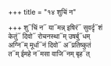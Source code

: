 +++
title = "१४ शुचिं न"

+++
शु᳓चिं न᳓ या᳓मन्न् इषिरं᳓ सुवर्दृ᳓शं  
केतुं᳓ दिवो᳓ रोचनस्था᳓म् उषर्बु᳓धम्  
अग्नि᳓म् मूर्धा᳓नं दिवो᳓ अ᳓प्रतिष्कुतं  
त᳓म् ईमहे न᳓मसा वाजि᳓नम् बृह᳓त्